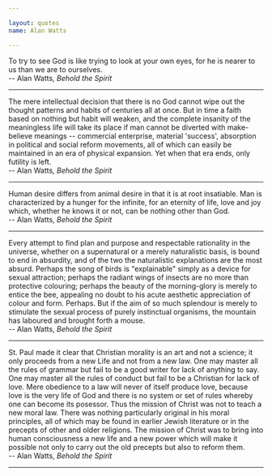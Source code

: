 ```yaml
---

layout: quotes 
name: Alan Watts 

---
```


To try to see God is like trying to look at your own eyes, for he is nearer to us than we are to ourselves.<br>
-- Alan Watts, *Behold the Spirit* 

---

The mere intellectual decision that there is no God cannot wipe out the thought patterns and habits of centuries all at once. But in time a faith based on nothing but habit will weaken, and the complete insanity of the meaningless life will take its place if man cannot be diverted with make-believe meanings -- commercial enterprise, material 'success', absorption in political and social reform movements, all of which can easily be maintained in an era of physical expansion. Yet when that era ends, only futility is left.<br>
-- Alan Watts, *Behold the Spirit* 

---

Human desire differs from animal desire in that it is at root insatiable. Man is characterized by a hunger for the infinite, for an eternity of life, love and joy which, whether he knows it or not, can be nothing other than God.<br>
-- Alan Watts, *Behold the Spirit* 

---


Every attempt to find plan and purpose and respectable rationality in the universe, whether on a supernatural or a merely naturalistic basis, is bound to end in absurdity, and of the two the naturalistic explanations are the most absurd. Perhaps the song of birds is "explainable" simply as a device for sexual attraction; perhaps the radiant wings of insects are no more than protective colouring; perhaps the beauty of the morning-glory is merely to entice the bee, appealing no doubt to his acute aesthetic appreciation of colour and form. Perhaps. But if the aim of so much splendour is merely to stimulate the sexual process of purely instinctual organisms, the mountain has laboured and brought forth a mouse.<br>
-- Alan Watts, *Behold the Spirit* 

---

St. Paul made it clear that Christian morality is an art and not a science; it only proceeds from a new Life and not from a new law. One may master all the rules of grammar but fail to be a good writer for lack of anything to say. One may master all the rules of conduct but fail to be a Christian for lack of love. Mere obedience to a law will never of itself produce love, because love is the very life of God and there is no system or set of rules whereby one can become its posessor. Thus the mission of Christ was not to teach a new moral law. There was nothing particularly original in his moral principles, all of which may be found in earlier Jewish literature or in the precepts of other and older religions. The mission of Christ was to bring into human consciousness a new life and a new power which will make it possible not only to carry out the old precepts but also to reform them.<br>
-- Alan Watts, *Behold the Spirit* 

---
